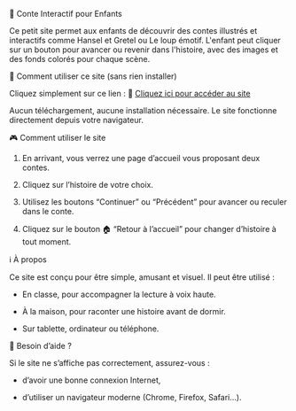 🌟 Conte Interactif pour Enfants

Ce petit site permet aux enfants de découvrir des contes illustrés et interactifs comme Hansel et Gretel ou Le loup émotif. L'enfant peut cliquer sur un bouton pour avancer ou revenir dans l'histoire, avec des images et des fonds colorés pour chaque scène.

👶 Comment utiliser ce site (sans rien installer)

Cliquez simplement sur ce lien :
📎 [Cliquez ici pour accéder au site](https://josefelix2003.github.io/ConteEnfants/)

Aucun téléchargement, aucune installation nécessaire. Le site fonctionne directement depuis votre navigateur.

🎮 Comment utiliser le site

1. En arrivant, vous verrez une page d’accueil vous proposant deux contes.

2. Cliquez sur l’histoire de votre choix.

3. Utilisez les boutons “Continuer” ou “Précédent” pour avancer ou reculer dans le conte.

4. Cliquez sur le bouton 🏠 “Retour à l’accueil” pour changer d’histoire à tout moment.


ℹ️ À propos

Ce site est conçu pour être simple, amusant et visuel. Il peut être utilisé :

  - En classe, pour accompagner la lecture à voix haute.

  - À la maison, pour raconter une histoire avant de dormir.

  - Sur tablette, ordinateur ou téléphone.


💬 Besoin d’aide ?

Si le site ne s’affiche pas correctement, assurez-vous :

  - d’avoir une bonne connexion Internet,

  - d’utiliser un navigateur moderne (Chrome, Firefox, Safari…).
